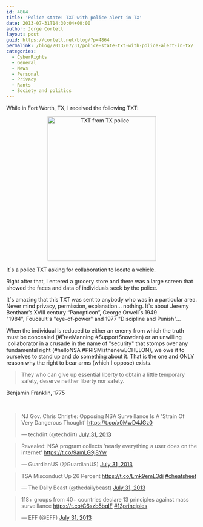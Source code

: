 ```yaml
---
id: 4864
title: 'Police state: TXT with police alert in TX'
date: 2013-07-31T14:30:04+00:00
author: Jorge Cortell
layout: post
guid: https://cortell.net/blog/?p=4864
permalink: /blog/2013/07/31/police-state-txt-with-police-alert-in-tx/
categories:
  - CyberRights
  - General
  - News
  - Personal
  - Privacy
  - Rants
  - Society and politics
---
```

While in Fort Worth, TX, I received the following TXT:

<p style="text-align: center">
  <img class="aligncenter" alt="TXT from TX police" src="https://lh5.googleusercontent.com/-8odoEau-few/UfbdfUZvlSI/AAAAAAAANj8/yaK6RiwVHDg/w476-h637-no/IMG_2907.JPG" width="286" height="382" />
</p>

<p style="text-align: left">
  It`s a police TXT asking for collaboration to locate a vehicle.
</p>

<p style="text-align: left">
  Right after that, I entered a grocery store and there was a large screen that showed the faces and data of individuals seek by the police.
</p>

<p style="text-align: left">
  It`s amazing that this TXT was sent to anybody who was in a particular area. Never mind privacy, permission, explanation... nothing. It`s about Jeremy Bentham’s XVIII century “Panopticon”, George Orwell`s 1949 "1984", Foucault`s "eye-of-power" and 1977 "Discipline and Punish"...
</p>

<p style="text-align: left">
  When the individual is reduced to either an enemy from which the truth must be concealed (#FreeManning #SupportSnowden) or an unwilling  collaborator in a crusade in the name of "security" that stomps over any fundamental right (#helloNSA #PRISMisthenewECHELON), we owe it to ourselves to stand up and do something about it. That is the one and ONLY reason why the right to bear arms (which I oppose) exists.
</p>

> They who can give up essential liberty to obtain a little temporary safety, deserve neither liberty nor safety.

Benjamin Franklin, 1775

<p style="text-align: left">
   
</p>

<blockquote class="twitter-tweet">
  <p>
    NJ Gov. Chris Christie: Opposing NSA Surveillance Is A 'Strain Of Very Dangerous Thought' <a href="https://t.co/x0MwD4JGz0">https://t.co/x0MwD4JGz0</a>
  </p>
  
  <p>
    &mdash; techdirt (@techdirt) <a href="https://twitter.com/techdirt/statuses/362567724209160192">July 31, 2013</a>
  </p>
</blockquote>

<blockquote class="twitter-tweet">
  <p>
    Revealed: NSA program collects 'nearly everything a user does on the internet' <a href="https://t.co/9amLG9j8Yw">https://t.co/9amLG9j8Yw</a>
  </p>
  
  <p>
    &mdash; GuardianUS (@GuardianUS) <a href="https://twitter.com/GuardianUS/statuses/362561033774174209">July 31, 2013</a>
  </p>
</blockquote>

<blockquote class="twitter-tweet">
  <p>
    TSA Misconduct Up 26 Percent <a href="https://t.co/Lmk9emL3di">https://t.co/Lmk9emL3di</a> <a href="https://twitter.com/search?q=%23cheatsheet&src=hash">#cheatsheet</a>
  </p>
  
  <p>
    &mdash; The Daily Beast (@thedailybeast) <a href="https://twitter.com/thedailybeast/statuses/362541599890219011">July 31, 2013</a>
  </p>
</blockquote>

<blockquote class="twitter-tweet">
  <p>
    118+ groups from 40+ countries declare 13 principles against mass surveillance <a href="https://t.co/C6szb5bqlF">https://t.co/C6szb5bqlF</a> <a href="https://twitter.com/search?q=%2313principles&src=hash">#13principles</a>
  </p>
  
  <p>
    &mdash; EFF (@EFF) <a href="https://twitter.com/EFF/statuses/362578184375517184">July 31, 2013</a>
  </p>
</blockquote>